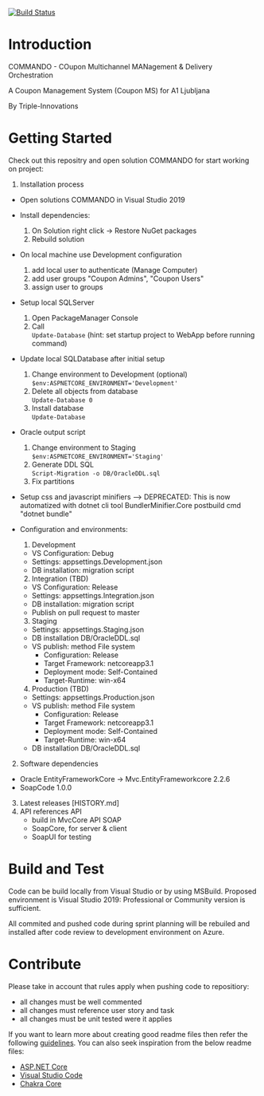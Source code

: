 [![Build Status](https://dev.azure.com/triple-innovations-overlord/COMMANDO/_apis/build/status/COMMANDO?branchName=master)](https://dev.azure.com/triple-innovations-overlord/COMMANDO/_build/latest?definitionId=12)

# Introduction

  COMMANDO - COupon Multichannel MANagement & Delivery Orchestration 

  A Coupon Management System (Coupon MS) for A1 Ljubljana 

  By Triple-Innovations 

# Getting Started
Check out this repositry and open solution COMMANDO for start working on project:
1.	Installation process
  - Open solutions COMMANDO in Visual Studio 2019

  - Install dependencies:
    1. On Solution right click -> Restore NuGet packages
    2. Rebuild solution

  - On local machine use Development configuration 
    1. add local user to authenticate (Manage Computer)
    2. add user groups "Coupon Admins", "Coupon Users"
    3. assign user to groups

  - Setup local SQLServer
    1. Open PackageManager Console
    2. Call\
    `Update-Database` (hint: set startup project to WebApp before running command)

  - Update local SQLDatabase after initial setup
    1. Change environment to Development (optional)\
    `$env:ASPNETCORE_ENVIRONMENT='Development'`
    1. Delete all objects from database\
    `Update-Database 0`
    1. Install database\
    `Update-Database`

  - Oracle output script
    1. Change environment to Staging\
    `$env:ASPNETCORE_ENVIRONMENT='Staging'`
    2. Generate DDL SQL\
    `Script-Migration -o DB/OracleDDL.sql`
    3. Fix partitions

  - Setup css and javascript minifiers
    --> DEPRECATED: This is now automatized with dotnet cli tool BundlerMinifier.Core postbuild cmd "dotnet bundle"

  - Configuration and environments:
    1. Development
    - VS Configuration: Debug 
    - Settings: appsettings.Development.json
    - DB installation: migration script
    2. Integration (TBD)
    - VS Configuration: Release
    - Settings: appsettings.Integration.json
    - DB installation: migration script
    - Publish on pull request to master
    3. Staging
    - Settings: appsettings.Staging.json
    - DB installation DB/OracleDDL.sql
    - VS publish: method File system
      - Configuration: Release
      - Target Framework: netcoreapp3.1
      - Deployment mode: Self-Contained
      - Target-Runtime: win-x64
    4. Production (TBD)
    - Settings: appsettings.Production.json
    - VS publish: method File system
      - Configuration: Release
      - Target Framework: netcoreapp3.1
      - Deployment mode: Self-Contained
      - Target-Runtime: win-x64
    - DB installation DB/OracleDDL.sql

2.	Software dependencies 
  - Oracle EntityFrameworkCore -> Mvc.EntityFrameworkcore 2.2.6 
  - SoapCode 1.0.0
3.	Latest releases 
  [HISTORY.md]
4.	API references 
  API
    - build in MvcCore API
  SOAP 
    - SoapCore, for server & client
    - SoapUI for testing

# Build and Test
Code can be build locally from Visual Studio or by using MSBuild. Proposed environment is Visual Studio 2019: Professional or Community version is sufficient. 

All commited and pushed code during sprint planning will be rebuiled and installed after code review to development environment on Azure.

# Contribute
Please take in account that rules apply when pushing code to repositiory:
 - all changes must be well commented 
 - all changes must reference user story and task
 - all changes must be unit tested were it applies

If you want to learn more about creating good readme files then refer the following [guidelines](https://docs.microsoft.com/en-us/azure/devops/repos/git/create-a-readme?view=azure-devops). You can also seek inspiration from the below readme files:
- [ASP.NET Core](https://github.com/aspnet/Home)
- [Visual Studio Code](https://github.com/Microsoft/vscode)
- [Chakra Core](https://github.com/Microsoft/ChakraCore)